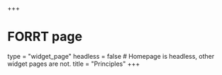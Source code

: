 +++
# FORRT page
type = "widget_page"
headless = false  # Homepage is headless, other widget pages are not.
title = "Principles" 
+++
